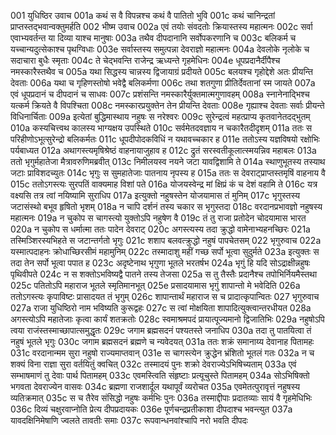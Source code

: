 001	युधिष्ठिर उवाच
001a	कथं स वै विपन्नश्च कथं वै पातितो भुवि
001c	कथं चानिन्द्रतां प्राप्तस्तद्भवान्वक्तुमर्हति
002	भीष्म उवाच
002a	एवं तयोः संवदतोः क्रियास्तस्य महात्मनः
002c	सर्वा एवाभ्यवर्तन्त या दिव्या याश्च मानुषाः
003a	तथैव दीपदानानि सर्वोपकरणानि च
003c	बलिकर्म च यच्चान्यदुत्सेकाश्च पृथग्विधाः
003e	सर्वास्तस्य समुत्पन्ना देवराज्ञो महात्मनः
004a	देवलोके नृलोके च सदाचारा बुधैः स्मृताः
004c	ते चेद्भवन्ति राजेन्द्र ऋध्यन्ते गृहमेधिनः
004e	धूपप्रदानैर्दीपैश्च नमस्कारैस्तथैव च
005a	यथा सिद्धस्य चान्नस्य द्विजायाग्रं प्रदीयते
005c	बलयश्च गृहोद्देशे अतः प्रीयन्ति देवताः
006a	यथा च गृहिणस्तोषो भवेद्वै बलिकर्मणा
006c	तथा शतगुणा प्रीतिर्देवतानां स्म जायते
007a	एवं धूपप्रदानं च दीपदानं च साधवः
007c	प्रशंसन्ति नमस्कारैर्युक्तमात्मगुणावहम्
008a	स्नानेनाद्भिश्च यत्कर्म क्रियते वै विपश्चिता
008c	नमस्कारप्रयुक्तेन तेन प्रीयन्ति देवताः
008e	गृह्याश्च देवताः सर्वाः प्रीयन्ते विधिनार्चिताः
009a	इत्येतां बुद्धिमास्थाय नहुषः स नरेश्वरः
009c	सुरेन्द्रत्वं महत्प्राप्य कृतवानेतदद्भुतम्
010a	कस्यचित्त्वथ कालस्य भाग्यक्षय उपस्थिते
010c	सर्वमेतदवज्ञाय न चकारैतदीदृशम्
011a	ततः स परिहीणोऽभूत्सुरेन्द्रो बलिकर्मतः
011c	धूपदीपोदकविधिं न यथावच्चकार ह
011e	ततोऽस्य यज्ञविषयो रक्षोभिः पर्यबाध्यत
012a	अथागस्त्यमृषिश्रेष्ठं वाहनायाजुहाव ह
012c	द्रुतं सरस्वतीकूलात्स्मयन्निव महाबलः
013a	ततो भृगुर्महातेजा मैत्रावरुणिमब्रवीत्
013c	निमीलयस्व नयने जटा यावद्विशामि ते
014a	स्थाणुभूतस्य तस्याथ जटाः प्राविशदच्युतः
014c	भृगुः स सुमहातेजाः पातनाय नृपस्य ह
015a	ततः स देवराट्प्राप्तस्तमृषिं वाहनाय वै
015c	ततोऽगस्त्यः सुरपतिं वाक्यमाह विशां पते
016a	योजयस्वेन्द्र मां क्षिप्रं कं च देशं वहामि ते
016c	यत्र वक्ष्यसि तत्र त्वां नयिष्यामि सुराधिप
017a	इत्युक्तो नहुषस्तेन योजयामास तं मुनिम्
017c	भृगुस्तस्य जटासंस्थो बभूव हृषितो भृशम्
018a	न चापि दर्शनं तस्य चकार स भृगुस्तदा
018c	वरदानप्रभावज्ञो नहुषस्य महात्मनः
019a	न चुकोप स चागस्त्यो युक्तोऽपि नहुषेण वै
019c	तं तु राजा प्रतोदेन चोदयामास भारत
020a	न चुकोप स धर्मात्मा ततः पादेन देवराट्
020c	अगस्त्यस्य तदा क्रुद्धो वामेनाभ्यहनच्छिरः
021a	तस्मिञ्शिरस्यभिहते स जटान्तर्गतो भृगुः
021c	शशाप बलवत्क्रुद्धो नहुषं पापचेतसम्
022	भृगुरुवाच
022a	यस्मात्पदाहनः क्रोधाच्छिरसीमं महामुनिम्
022c	तस्मादाशु महीं गच्छ सर्पो भूत्वा सुदुर्मते
023a	इत्युक्तः स तदा तेन सर्पो भूत्वा पपात ह
023c	अदृष्टेनाथ भृगुणा भूतले भरतर्षभ
024a	भृगुं हि यदि सोऽद्राक्षीन्नहुषः पृथिवीपते
024c	न स शक्तोऽभविष्यद्वै पातने तस्य तेजसा
025a	स तु तैस्तैः प्रदानैश्च तपोभिर्नियमैस्तथा
025c	पतितोऽपि महाराज भूतले स्मृतिमानभूत्
025e	प्रसादयामास भृगुं शापान्तो मे भवेदिति
026a	ततोऽगस्त्यः कृपाविष्टः प्रासादयत तं भृगुम्
026c	शापान्तार्थं महाराज स च प्रादात्कृपान्वितः
027	भृगुरुवाच
027a	राजा युधिष्ठिरो नाम भविष्यति कुरूद्वहः
027c	स त्वां मोक्षयिता शापादित्युक्त्वान्तरधीयत
028a	अगस्त्योऽपि महातेजाः कृत्वा कार्यं शतक्रतोः
028c	स्वमाश्रमपदं प्रायात्पूज्यमानो द्विजातिभिः
029a	नहुषोऽपि त्वया राजंस्तस्माच्छापात्समुद्धृतः
029c	जगाम ब्रह्मसदनं पश्यतस्ते जनाधिप
030a	तदा तु पातयित्वा तं नहुषं भूतले भृगुः
030c	जगाम ब्रह्मसदनं ब्रह्मणे च न्यवेदयत्
031a	ततः शक्रं समानाय्य देवानाह पितामहः
031c	वरदानान्मम सुरा नहुषो राज्यमाप्तवान्
031e	स चागस्त्येन क्रुद्धेन भ्रंशितो भूतलं गतः
032a	न च शक्यं विना राज्ञा सुरा वर्तयितुं क्वचित्
032c	तस्मादयं पुनः शक्रो देवराज्येऽभिषिच्यताम्
033a	एवं सम्भाषमाणं तु देवाः पार्थ पितामहम्
033c	एवमस्त्विति संहृष्टाः प्रत्यूचुस्ते पितामहम्
034a	सोऽभिषिक्तो भगवता देवराज्येन वासवः
034c	ब्रह्मणा राजशार्दूल यथापूर्वं व्यरोचत
035a	एवमेतत्पुरावृत्तं नहुषस्य व्यतिक्रमात्
035c	स च तैरेव संसिद्धो नहुषः कर्मभिः पुनः
036a	तस्माद्दीपाः प्रदातव्याः सायं वै गृहमेधिभिः
036c	दिव्यं चक्षुरवाप्नोति प्रेत्य दीपप्रदायकः
036e	पूर्णचन्द्रप्रतीकाशा दीपदाश्च भवन्त्युत
037a	यावदक्षिनिमेषाणि ज्वलते तावतीः समाः
037c	रूपवान्धनवांश्चापि नरो भवति दीपदः
